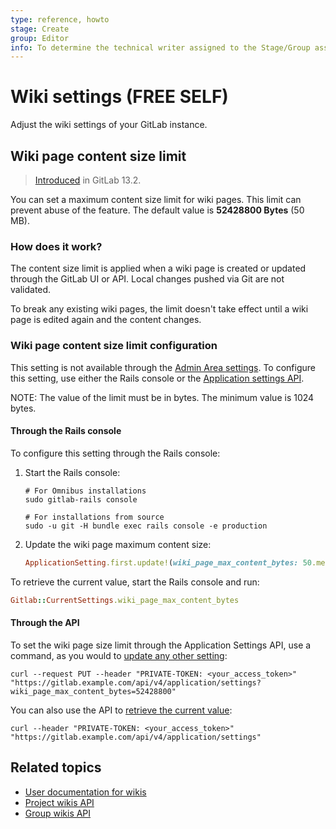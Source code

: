 ```yaml
---
type: reference, howto
stage: Create
group: Editor
info: To determine the technical writer assigned to the Stage/Group associated with this page, see https://about.gitlab.com/handbook/engineering/ux/technical-writing/#assignments
---
```


# Wiki settings **(FREE SELF)**

Adjust the wiki settings of your GitLab instance.

## Wiki page content size limit

> [Introduced](https://gitlab.com/gitlab-org/gitlab/-/issues/31176) in GitLab 13.2.

You can set a maximum content size limit for wiki pages. This limit can prevent
abuse of the feature. The default value is **52428800 Bytes** (50 MB).

### How does it work?

The content size limit is applied when a wiki page is created or updated
through the GitLab UI or API. Local changes pushed via Git are not validated.

To break any existing wiki pages, the limit doesn't take effect until a wiki page
is edited again and the content changes.

### Wiki page content size limit configuration

This setting is not available through the [Admin Area settings](../../user/admin_area/settings/index.md).
To configure this setting, use either the Rails console
or the [Application settings API](../../api/settings.md).

NOTE:
The value of the limit must be in bytes. The minimum value is 1024 bytes.

#### Through the Rails console

To configure this setting through the Rails console:

1. Start the Rails console:

   ```shell
   # For Omnibus installations
   sudo gitlab-rails console

   # For installations from source
   sudo -u git -H bundle exec rails console -e production
   ```

1. Update the wiki page maximum content size:

   ```ruby
   ApplicationSetting.first.update!(wiki_page_max_content_bytes: 50.megabytes)
   ```

To retrieve the current value, start the Rails console and run:

  ```ruby
  Gitlab::CurrentSettings.wiki_page_max_content_bytes
  ```

#### Through the API

To set the wiki page size limit through the Application Settings API, use a command,
as you would to [update any other setting](../../api/settings.md#change-application-settings):

```shell
curl --request PUT --header "PRIVATE-TOKEN: <your_access_token>" "https://gitlab.example.com/api/v4/application/settings?wiki_page_max_content_bytes=52428800"
```

You can also use the API to [retrieve the current value](../../api/settings.md#get-current-application-settings):

```shell
curl --header "PRIVATE-TOKEN: <your_access_token>" "https://gitlab.example.com/api/v4/application/settings"
```

## Related topics

- [User documentation for wikis](../../user/project/wiki/index.md)
- [Project wikis API](../../api/wikis.md)
- [Group wikis API](../../api/group_wikis.md)
